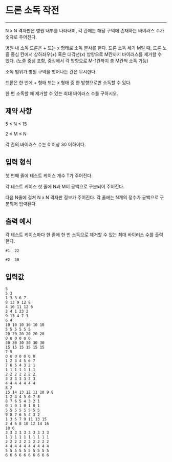 # 드론 소독 작전

---
N x N 격자판은 병원 내부를 나타내며, 각 칸에는 해당 구역에 존재하는 바이러스 수가 숫자로 주어진다.

병원 내 소독 드론은 + 또는 x 형태로 소독 분사를 한다.
드론 소독 세기 M일 때, 드론 노즐 중심 칸에서 상하좌우(+) 혹은 대각선(x) 방향으로 M칸까지 바이러스를 제거할 수 있다.
(노즐 중심 포함, 중심에서 각 방향으로 M-1칸까지 총 M칸씩 소독 가능)

소독 범위가 병원 구역을 벗어나는 칸은 무시한다.

드론은 한 번에 + 형태 또는 x 형태 중 한 방향으로만 소독할 수 있다.

한 번 소독할 때 제거할 수 있는 최대 바이러스 수를 구하시오.

## 제약 사항
5 ≤ N ≤ 15

2 ≤ M ≤ N

각 칸의 바이러스 수는 0 이상 30 이하이다.


## 입력 형식
첫 번째 줄에 테스트 케이스 개수 T가 주어진다.

각 테스트 케이스 첫 줄에 N과 M이 공백으로 구분되어 주어진다.

다음 N줄에 걸쳐 N x N 격자판 정보가 주어진다. 각 줄에는 N개의 정수가 공백으로 구분되어 입력된다.


## 출력 예시

각 테스트 케이스마다 한 줄에 한 번 소독으로 제거할 수 있는 최대 바이러스 수를 출력한다.

```
#1  22

#2  30
```


## 입력값


```
5
5 3
1 3 3 6 7
8 13 9 12 8
4 16 11 12 6
2 4 1 23 2
9 13 4 7 3
6 4
10 10 10 10 10 10
5 5 5 5 5 5
20 20 20 20 20 20
0 0 0 0 0 0
30 30 30 30 30 30
15 15 15 15 15 15
7 5
0 0 0 0 0 0 0
1 2 3 4 5 6 7
7 6 5 4 3 2 1
1 1 1 1 1 1 1
2 2 2 2 2 2 2
3 3 3 3 3 3 3
4 4 4 4 4 4 4
8 2
15 14 13 12 11 10 9 8
1 2 3 4 5 6 7 8
8 7 6 5 4 3 2 1
0 1 0 1 0 1 0 1
5 5 5 5 5 5 5 5
9 8 7 6 5 4 3 2
1 3 5 7 9 11 13 15
2 4 6 8 10 12 14 16
10 6
3 3 3 3 3 3 3 3 3 3
1 1 1 1 1 1 1 1 1 1
2 2 2 2 2 2 2 2 2 2
4 4 4 4 4 4 4 4 4 4
5 5 5 5 5 5 5 5 5 5
6 6 6 6 6 6 6 6 6 6

```

